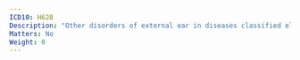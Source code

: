 ```yaml
---
ICD10: H628
Description: "Other disorders of external ear in diseases classified elsewhere"
Matters: No
Weight: 0
---
```


